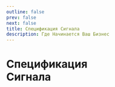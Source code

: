 ```yaml
---
outline: false
prev: false
next: false
title: Спецификация Сигнала
description: Где Начинается Ваш Бизнес
---
```


<SignalProductsSlider />

<h1 class="responsive-heading">Спецификация<br>Сигнала</h1>


